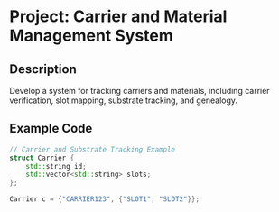 # Project: Carrier and Material Management System

## Description
Develop a system for tracking carriers and materials, including carrier verification, slot mapping, substrate tracking, and genealogy.

## Example Code
```cpp
// Carrier and Substrate Tracking Example
struct Carrier {
    std::string id;
    std::vector<std::string> slots;
};

Carrier c = {"CARRIER123", {"SLOT1", "SLOT2"}};
```
